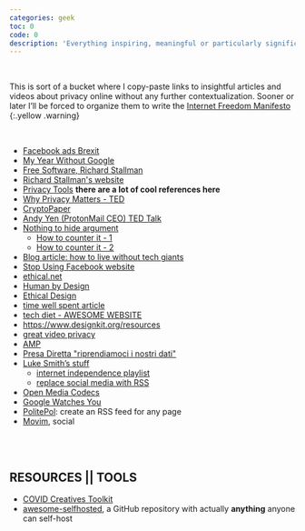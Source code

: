 ```yaml
---
categories: geek
toc: 0
code: 0
description: 'Everything inspiring, meaningful or particularly significant about web privacy I find online.'
---
```


<br />

This is sort of a bucket where I copy-paste links to insightful articles and videos about privacy online without any further contextualization. Sooner or later I’ll be forced to organize them to write the [Internet Freedom Manifesto](/internetfreedom)
{:.yellow .warning}


<br />

- [Facebook ads Brexit](https://www.ted.com/talks/carole_cadwalladr_facebook_s_role_in_brexit_and_the_threat_to_democracy?utm_campaign=tedspread&utm_medium=referral&utm_source=tedcomshare)
- [My Year Without Google](https://onezero.medium.com/one-year-google-free-59e0afb68328)
- [Free Software, Richard Stallman](https://hyp.is/zEpzAm9jEeqKOxdXSivD-A/www.wired.com/2013/09/why-free-software-is-more-important-now-than-ever-before/)
- [Richard Stallman's website](http://stallman.org)
- [Privacy Tools](https://www.privacytools.io/) **there are a lot of cool references here**
- [Why Privacy Matters - TED](https://www.ted.com/talks/glenn_greenwald_why_privacy_matters)
- [CryptoPaper](https://github.com/cryptoseb/CryptoPaper)
- [Andy Yen (ProtonMail CEO) TED Talk](https://www.ted.com/talks/andy_yen_think_your_email_s_private_think_again)
- [Nothing to hide argument](https://en.wikipedia.org/wiki/Nothing_to_hide_argument)
	- [How to counter it - 1](https://www.reddit.com/r/privacy/comments/3hynvp/how_do_you_counter_the_i_have_nothing_to_hide/)
	- [How to counter it - 2](https://papers.ssrn.com/sol3/papers.cfm?abstract_id=998565)
- [Blog article: how to live without tech giants](https://write.privacytools.io/paulakreuzer/how-to-live-without-google-and-other-evil-tech-giants)
- [Stop Using Facebook website](https://www.stopusingfacebook.co/)
- [ethical.net](https://ethical.net/)
- [Human by Design](https://humanebydesign.com)
- [Ethical Design](https://2017.ind.ie/ethical-design/)
- [time well spent article](https://medium.com/@caseorganic/is-your-product-designed-to-be-calm-cdde5039cca5)
- [tech diet - AWESOME WEBSITE](https://essays.uxdesign.cc/tech-diet/)
- <https://www.designkit.org/resources>
- [great video privacy](https://simpleanalytics.com/)
- [AMP](https://medium.com/@danbuben/why-amp-is-bad-for-your-site-and-for-the-web-e4d060a4ff31)
- [Presa Diretta "riprendiamoci i nostri dati"](https://www.raiplay.it/video/2020/03/speciale-tg1-ad78f734-b4af-443b-ad3f-08bf9194b9fb.html)
- [Luke Smith’s stuff](https://lukesmith.xyz)
	- [internet independence playlist](https://www.youtube.com/playlist?list=PL-p5XmQHB_JRRnoQyjOfioJdDmu87DIJc)
	- [replace social media with RSS](https://lukesmith.xyz/blog/a-guide-to-using-rss-to-replace-social-media)
- [Open Media Codecs](https://research.mozilla.org/av1-media-codecs/)
- [Google Watches You](https://mobile.reuters.com/article/amp/idUSKCN24F2N4?__twitter_impression=true)
- [PolitePol](https://politepol.com/): create an RSS feed for any page
-  [Movim](https://movim.eu/), social

<br />
<br />

## RESOURCES || TOOLS

- [COVID Creatives Toolkit](https://docs.google.com/document/d/1iNPPgHO1bQFTey3U4G6LZ4pjb05iM0AyLGYA1We6W5c/edit?pli=1#heading=h.lxqxmcwlf54y)
- [awesome-selfhosted](https://github.com/awesome-selfhosted/awesome-selfhosted), a GitHub repository with actually **anything** anyone can self-host
